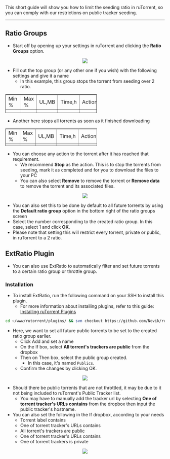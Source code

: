 This short guide will show you how to limit the seeding ratio in ruTorrent, so you can comply with our restrictions on public tracker seeding.

***

## Ratio Groups

* Start off by opening up your settings in ruTorrent and clicking the **Ratio Groups** option.

<p align="center"><img src="https://docs.usbx.me/uploads/images/gallery/2020-03/scaled-1680-/image-1583390471592.png"></p>

* Fill out the top group (or any other one if you wish) with the following settings and give it a name
  * In this example, this group stops the torrent from seeding over 2 ratio.

<table class="align-center" style="border-collapse: collapse; width: 57.4074%; height: 59px;" border="1" id="bkmrk-min-%25-max-%25-ul%2Cmb-ti">
<tbody>
<tr style="height: 29px;">
<td class="align-center" style="width: 20%; height: 29px;">Min %</td>
<td class="align-center" style="width: 20%; height: 29px;">Max %</td>
<td class="align-center" style="width: 20%; height: 29px;">UL,MB</td>
<td class="confluenceTd align-center" style="width: 20.3704%; height: 29px;">Time,h</td>
<td class="align-center" style="width: 20%; height: 29px;">Action</td>
</tr>
<tr style="height: 29px;">
<td class="align-center" style="width: 20%; height: 29px;">200</td>
<td class="align-center" style="width: 20%; height: 29px;">200</td>
<td class="align-center" style="width: 20%; height: 29px;">any value</td>
<td class="align-center" style="width: 20.3704%; height: 29px;">-1</td>
<td class="align-center" style="width: 20%; height: 29px;">Stop</td>
</tr>
</tbody>
</table>

* Another here stops all torrents as soon as it finished downloading

<table class="align-center" style="border-collapse: collapse; width: 57.4963%; height: 55px;" border="1" id="bkmrk-min-%25-max-%25-ul%2Cmb-ti-0">
<tbody>
<tr style="height: 29px;">
<td class="align-center" style="width: 20%; height: 29px;">Min %</td>
<td class="align-center" style="width: 20%; height: 29px;">Max %</td>
<td class="align-center" style="width: 20%; height: 29px;">UL,MB</td>
<td class="confluenceTd align-center" style="width: 20.3704%; height: 29px;">Time,h</td>
<td class="align-center" style="width: 20%; height: 29px;">Action</td>
</tr>
<tr>
<td style="width: 20%;">0</td>
<td style="width: 20%;">0</td>
<td style="width: 20%;">0</td>
<td style="width: 20.3704%;">-1</td>
<td style="width: 20%;">Stop</td>
</tr>
</tbody>
</table>

* You can choose any action to the torrent after it has reached that requirement.
  * We recommend **Stop** as the action. This is to stop the torrents from seeding, mark it as completed and for you to download the files to your PC
  * You can also select **Remove** to remove the torrent or **Remove data** to remove the torrent and its associated files.

<p align="center"><img src="https://docs.usbx.me/uploads/images/gallery/2020-03/rutorrent-seed.png"></p>

* You can also set this to be done by default to all future torrents by using the **Default ratio group** option in the bottom right of the ratio groups screen
* Select the number corresponding to the created ratio group. In this case, select 1 and click **OK**.
* Please note that setting this will restrict every torrent, private or public, in ruTorrent to a 2 ratio.

## ExtRatio Plugin

* You can also use ExtRatio to automatically filter and set future torrents to a certain ratio group or throttle group.

### Installation

* To install ExtRatio, run the following command on your SSH to install this plugin.  
  * For more information about installing plugins, refer to this guide: [Installing ruTorrent Plugins](https://docs.usbx.me/books/rtorrentrutorrent/page/installing-rutorrent-plugins "Installing ruTorrent Plugins")

```sh
cd ~/www/rutorrent/plugins/ && svn checkout https://github.com/Novik/rutorrent/trunk/plugins/extratio && svn checkout https://github.com/Novik/rutorrent/trunk/plugins/throttle && cd ~
```

* Here, we want to set all future public torrents to be set to the created ratio group earlier.
  * Click Add and set a name 
  * On the If box, select **All torrent's trackers are public** from the dropbox
  * Then on Then box, select the public group created.
    * In this case, it's named `Publics`.
  * Confirm the changes by clicking OK.

<p align="center"><img src="https://docs.usbx.me/uploads/images/gallery/2020-03/unknown.png"></p>

* Should there be public torrents that are not throttled, it may be due to it not being included to ruTorrent's Public Tracker list.
  * You may have to manually add the tracker url by selecting **One of torrent tracker's URLs contains** from the dropbox then input the public tracker's hostname.
* You can also set the following in the If dropbox, according to your needs
  * Torrent label contains
  * One of torrent tracker's URLs contains
  * All torrent's trackers are public
  * One of torrent tracker's URLs contains
  * One of torrent trackers is private

<p align="center"><img src="https://docs.usbx.me/uploads/images/gallery/2020-03/unknown-(1).png"></p>